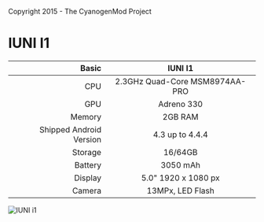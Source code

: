 Copyright 2015 - The CyanogenMod Project

IUNI I1
==============
Basic   | IUNI I1                           |
-------:|:---------------------------------:|
CPU     | 2.3GHz Quad-Core MSM8974AA-PRO    |
GPU     | Adreno 330                        |
Memory  | 2GB RAM                           |
Shipped Android Version | 4.3 up to 4.4.4   |
Storage | 16/64GB                           |
Battery | 3050 mAh                          |
Display | 5.0" 1920 x 1080 px               |
Camera  | 13MPx, LED Flash                  |

![IUNI i1](http://img.pconline.com.cn/images/product/5880/588025/q.jpg )

